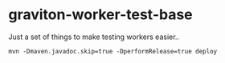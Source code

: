 # graviton-worker-test-base

Just a set of things to make testing workers easier..

```
mvn -Dmaven.javadoc.skip=true -DperformRelease=true deploy
```